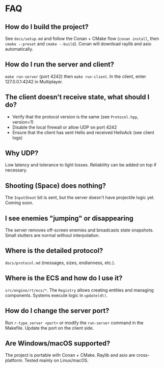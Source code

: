 # FAQ

## How do I build the project?
See `docs/setup.md` and follow the Conan + CMake flow (`conan install`, then `cmake --preset` and `cmake --build`). Conan will download raylib and asio automatically.

## How do I run the server and client?
`make run-server` (port 4242) then `make run-client`. In the client, enter 127.0.0.1:4242 in Multiplayer.

## The client doesn't receive state, what should I do?
- Verify that the protocol version is the same (see `Protocol.hpp`, version=1)
- Disable the local firewall or allow UDP on port 4242
- Ensure that the client has sent Hello and received HelloAck (see client logs)

## Why UDP?
Low latency and tolerance to light losses. Reliability can be added on top if necessary.

## Shooting (Space) does nothing?
The `InputShoot` bit is sent, but the server doesn't have projectile logic yet. Coming soon.

## I see enemies "jumping" or disappearing
The server removes off-screen enemies and broadcasts state snapshots. Small stutters are normal without interpolation.

## Where is the detailed protocol?
`docs/protocol.md` (messages, sizes, endianness, etc.).

## Where is the ECS and how do I use it?
`src/engine/rt/ecs/*`. The `Registry` allows creating entities and managing components. Systems execute logic in `update(dt)`.

## How do I change the server port?
Run `r-type_server <port>` or modify the `run-server` command in the Makefile. Update the port on the client side.

## Are Windows/macOS supported?
The project is portable with Conan + CMake. Raylib and asio are cross-platform. Tested mainly on Linux/macOS.